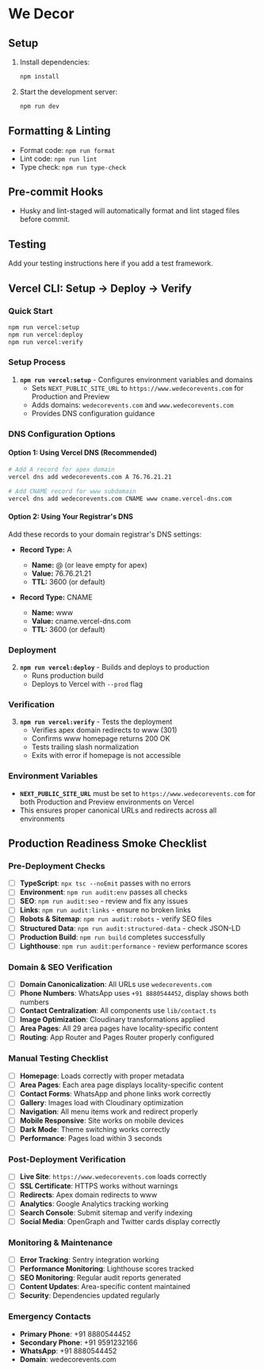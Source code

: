 # We Decor

## Setup

1. Install dependencies:
   ```sh
   npm install
   ```

2. Start the development server:
   ```sh
   npm run dev
   ```

## Formatting & Linting

- Format code: `npm run format`
- Lint code: `npm run lint`
- Type check: `npm run type-check`

## Pre-commit Hooks

- Husky and lint-staged will automatically format and lint staged files before commit.

## Testing

Add your testing instructions here if you add a test framework.

## Vercel CLI: Setup → Deploy → Verify

### Quick Start
```bash
npm run vercel:setup
npm run vercel:deploy
npm run vercel:verify
```

### Setup Process
1. **`npm run vercel:setup`** - Configures environment variables and domains
   - Sets `NEXT_PUBLIC_SITE_URL` to `https://www.wedecorevents.com` for Production and Preview
   - Adds domains: `wedecorevents.com` and `www.wedecorevents.com`
   - Provides DNS configuration guidance

### DNS Configuration Options

#### Option 1: Using Vercel DNS (Recommended)
```bash
# Add A record for apex domain
vercel dns add wedecorevents.com A 76.76.21.21

# Add CNAME record for www subdomain
vercel dns add wedecorevents.com CNAME www cname.vercel-dns.com
```

#### Option 2: Using Your Registrar's DNS
Add these records to your domain registrar's DNS settings:

- **Record Type:** A
  - **Name:** @ (or leave empty for apex)
  - **Value:** 76.76.21.21
  - **TTL:** 3600 (or default)

- **Record Type:** CNAME
  - **Name:** www
  - **Value:** cname.vercel-dns.com
  - **TTL:** 3600 (or default)

### Deployment
2. **`npm run vercel:deploy`** - Builds and deploys to production
   - Runs production build
   - Deploys to Vercel with `--prod` flag

### Verification
3. **`npm run vercel:verify`** - Tests the deployment
   - Verifies apex domain redirects to www (301)
   - Confirms www homepage returns 200 OK
   - Tests trailing slash normalization
   - Exits with error if homepage is not accessible

### Environment Variables
- **`NEXT_PUBLIC_SITE_URL`** must be set to `https://www.wedecorevents.com` for both Production and Preview environments on Vercel
- This ensures proper canonical URLs and redirects across all environments

## Production Readiness Smoke Checklist

### Pre-Deployment Checks
- [ ] **TypeScript**: `npx tsc --noEmit` passes with no errors
- [ ] **Environment**: `npm run audit:env` passes all checks
- [ ] **SEO**: `npm run audit:seo` - review and fix any issues
- [ ] **Links**: `npm run audit:links` - ensure no broken links
- [ ] **Robots & Sitemap**: `npm run audit:robots` - verify SEO files
- [ ] **Structured Data**: `npm run audit:structured-data` - check JSON-LD
- [ ] **Production Build**: `npm run build` completes successfully
- [ ] **Lighthouse**: `npm run audit:performance` - review performance scores

### Domain & SEO Verification
- [ ] **Domain Canonicalization**: All URLs use `wedecorevents.com`
- [ ] **Phone Numbers**: WhatsApp uses `+91 8880544452`, display shows both numbers
- [ ] **Contact Centralization**: All components use `lib/contact.ts`
- [ ] **Image Optimization**: Cloudinary transformations applied
- [ ] **Area Pages**: All 29 area pages have locality-specific content
- [ ] **Routing**: App Router and Pages Router properly configured

### Manual Testing Checklist
- [ ] **Homepage**: Loads correctly with proper metadata
- [ ] **Area Pages**: Each area page displays locality-specific content
- [ ] **Contact Forms**: WhatsApp and phone links work correctly
- [ ] **Gallery**: Images load with Cloudinary optimization
- [ ] **Navigation**: All menu items work and redirect properly
- [ ] **Mobile Responsive**: Site works on mobile devices
- [ ] **Dark Mode**: Theme switching works correctly
- [ ] **Performance**: Pages load within 3 seconds

### Post-Deployment Verification
- [ ] **Live Site**: `https://www.wedecorevents.com` loads correctly
- [ ] **SSL Certificate**: HTTPS works without warnings
- [ ] **Redirects**: Apex domain redirects to www
- [ ] **Analytics**: Google Analytics tracking working
- [ ] **Search Console**: Submit sitemap and verify indexing
- [ ] **Social Media**: OpenGraph and Twitter cards display correctly

### Monitoring & Maintenance
- [ ] **Error Tracking**: Sentry integration working
- [ ] **Performance Monitoring**: Lighthouse scores tracked
- [ ] **SEO Monitoring**: Regular audit reports generated
- [ ] **Content Updates**: Area-specific content maintained
- [ ] **Security**: Dependencies updated regularly

### Emergency Contacts
- **Primary Phone**: +91 8880544452
- **Secondary Phone**: +91 9591232166
- **WhatsApp**: +91 8880544452
- **Domain**: wedecorevents.com
 